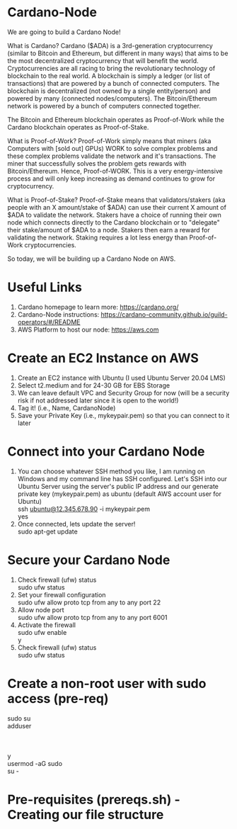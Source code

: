 # Cardano-Node
We are going to build a Cardano Node! 

What is Cardano?
Cardano ($ADA) is a 3rd-generation cryptocurrency (similar to Bitcoin and Ethereum, but different in many ways) that aims to be the most decentralized cryptocurrency that will benefit the world. Cryptocurrencies are all racing to bring the revolutionary technology of blockchain to the real world. A blockchain is simply a ledger (or list of transactions) that are powered by a bunch of connected computers. The blockchain is decentralized (not owned by a single entity/person) and powered by many (connected nodes/computers). The Bitcoin/Ethereum network is powered by a bunch of computers connected together.

The Bitcoin and Ethereum blockchain operates as Proof-of-Work while the Cardano blockchain operates as Proof-of-Stake. 

What is Proof-of-Work? Proof-of-Work simply means that miners (aka Computers with [sold out] GPUs) WORK to solve complex problems and these complex problems validate the network and it's transactions. The miner that successfully solves the problem gets rewards with Bitcoin/Ethereum. Hence, Proof-of-WORK. This is a very energy-intensive process and will only keep increasing as demand continues to grow for cryptocurrency.

What is Proof-of-Stake? Proof-of-Stake means that validators/stakers (aka people with an X amount/stake of $ADA) can use their current X amount of $ADA to validate the network. Stakers have a choice of running their own node which connects directly to the Cardano blockchain or to "delegate" their stake/amount of $ADA to a node. Stakers then earn a reward for validating the network. Staking requires a lot less energy than Proof-of-Work cryptocurrencies. 

So today, we will be building up a Cardano Node on AWS.

# Useful Links
1. Cardano homepage to learn more: https://cardano.org/
2. Cardano-Node instructions: https://cardano-community.github.io/guild-operators/#/README
3. AWS Platform to host our node: https://aws.com

# Create an EC2 Instance on AWS
1. Create an EC2 instance with Ubuntu (I used Ubuntu Server 20.04 LMS)
2. Select t2.medium and for 24-30 GB for EBS Storage
3. We can leave default VPC and Security Group for now (will be a security risk if not addressed later since it is open to the world!)
4. Tag it! (i.e., Name, CardanoNode) 
5. Save your Private Key (i.e., mykeypair.pem) so that you can connect to it later

# Connect into your Cardano Node
1. You can choose whatever SSH method you like, I am running on Windows and my command line has SSH configured. Let's SSH into our Ubuntu Server using the server's public IP address and our generate private key (mykeypair.pem) as ubuntu (default AWS account user for Ubuntu)  
ssh ubuntu@12.345.678.90 -i mykeypair.pem  
yes  
2. Once connected, lets update the server!  
sudo apt-get update

# Secure your Cardano Node
1. Check firewall (ufw) status  
sudo ufw status  
2. Set your firewall configuration  
sudo ufw allow proto tcp from any to any port 22  
3. Allow node port  
sudo ufw allow proto tcp from any to any port 6001  
4. Activate the firewall  
sudo ufw enable  
y  
5. Check firewall (ufw) status  
sudo ufw status  

# Create a non-root user with sudo access (pre-req)
sudo su  
adduser <username>  
  <password>  
  <password>  
  <enter to leave defaults for user info>  
  y  
usermod -aG sudo <username>  
su - <username>  
  <password if first time using this user>  

# Pre-requisites (prereqs.sh) - Creating our file structure


